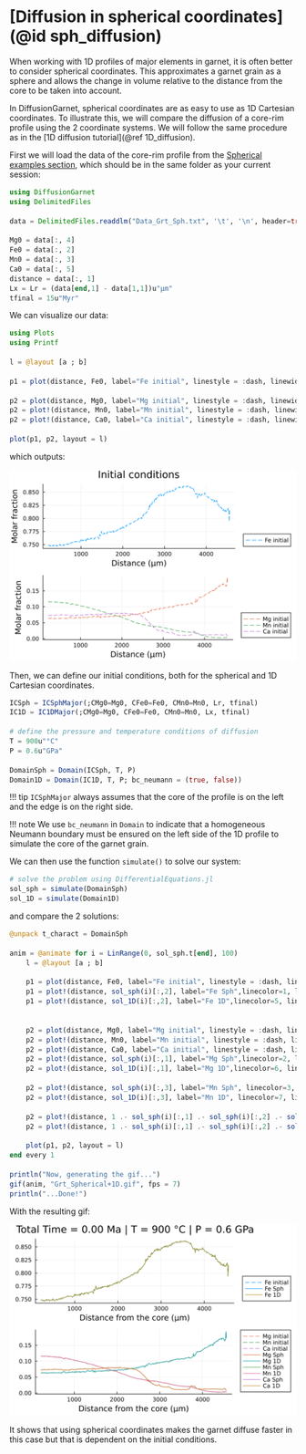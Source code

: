 # [Diffusion in spherical coordinates](@id sph_diffusion)

When working with 1D profiles of major elements in garnet, it is often better to consider spherical coordinates. This approximates a garnet grain as a sphere and allows the change in volume relative to the distance from the core to be taken into account.

In DiffusionGarnet, spherical coordinates are as easy to use as 1D Cartesian coordinates. To illustrate this, we will compare the diffusion of a core-rim profile using the 2 coordinate systems. We will follow the same procedure as in the [1D diffusion tutorial](@ref 1D_diffusion).

First we will load the data of the core-rim profile from the [Spherical examples section](https://github.com/Iddingsite/DiffusionGarnet.jl/tree/main/examples/Spherical), which should be in the same folder as your current session:

```julia
using DiffusionGarnet
using DelimitedFiles

data = DelimitedFiles.readdlm("Data_Grt_Sph.txt", '\t', '\n', header=true)[1]

Mg0 = data[:, 4]
Fe0 = data[:, 2]
Mn0 = data[:, 3]
Ca0 = data[:, 5]
distance = data[:, 1]
Lx = Lr = (data[end,1] - data[1,1])u"µm"
tfinal = 15u"Myr"
```

We can visualize our data:

```julia
using Plots
using Printf

l = @layout [a ; b]

p1 = plot(distance, Fe0, label="Fe initial", linestyle = :dash, linewidth=1, dpi=200, title = "Initial conditions", legend=:outerbottomright, linecolor=1,xlabel = "Distance (µm)", ylabel="Molar fraction")

p2 = plot(distance, Mg0, label="Mg initial", linestyle = :dash, linewidth=1, dpi=200,legend=:outerbottomright,linecolor=2,xlabel = "Distance (µm)")
p2 = plot!(distance, Mn0, label="Mn initial", linestyle = :dash, linewidth=1, linecolor=3)
p2 = plot!(distance, Ca0, label="Ca initial", linestyle = :dash, linewidth=1, linecolor=4, ylabel="Molar fraction")

plot(p1, p2, layout = l)
```

which outputs:

![Initial conditions.](./assets/img/Sph_IC.png)

Then, we can define our initial conditions, both for the spherical and 1D Cartesian coordinates.

```julia
ICSph = ICSphMajor(;CMg0=Mg0, CFe0=Fe0, CMn0=Mn0, Lr, tfinal)
IC1D = IC1DMajor(;CMg0=Mg0, CFe0=Fe0, CMn0=Mn0, Lx, tfinal)

# define the pressure and temperature conditions of diffusion
T = 900u"°C"
P = 0.6u"GPa"

DomainSph = Domain(ICSph, T, P)
Domain1D = Domain(IC1D, T, P; bc_neumann = (true, false))
```

!!! tip
    `ICSphMajor` always assumes that the core of the profile is on the left and the edge is on the right side.

!!! note
    We use `bc_neumann` in `Domain` to indicate that a homogeneous Neumann boundary must be ensured on the left side of the 1D profile to simulate the core of the garnet grain.

We can then use the function `simulate()` to solve our system:

```julia
# solve the problem using DifferentialEquations.jl
sol_sph = simulate(DomainSph)
sol_1D = simulate(Domain1D)
```

and compare the 2 solutions:

```julia
@unpack t_charact = DomainSph

anim = @animate for i = LinRange(0, sol_sph.t[end], 100)
    l = @layout [a ; b]

    p1 = plot(distance, Fe0, label="Fe initial", linestyle = :dash, linewidth=1, dpi=200, title = @sprintf("Total Time = %.2f Myr | T = %.0f °C | P = %.1f GPa", i*t_charact, T[1].val, P[1].val), legend=:outerbottomright, linecolor=1,xlabel = "Distance from the core (µm)")
    p1 = plot!(distance, sol_sph(i)[:,2], label="Fe Sph",linecolor=1, linewidth=1)
    p1 = plot!(distance, sol_1D(i)[:,2], label="Fe 1D",linecolor=5, linewidth=1)


    p2 = plot(distance, Mg0, label="Mg initial", linestyle = :dash, linewidth=1, dpi=200,legend=:outerbottomright,linecolor=2,xlabel = "Distance from the core (µm)")
    p2 = plot!(distance, Mn0, label="Mn initial", linestyle = :dash, linewidth=1, linecolor=3)
    p2 = plot!(distance, Ca0, label="Ca initial", linestyle = :dash, linewidth=1, linecolor=4)
    p2 = plot!(distance, sol_sph(i)[:,1], label="Mg Sph",linecolor=2, linewidth=1)
    p2 = plot!(distance, sol_1D(i)[:,1], label="Mg 1D",linecolor=6, linewidth=1)

    p2 = plot!(distance, sol_sph(i)[:,3], label="Mn Sph", linecolor=3, linewidth=1)
    p2 = plot!(distance, sol_1D(i)[:,3], label="Mn 1D", linecolor=7, linewidth=1)

    p2 = plot!(distance, 1 .- sol_sph(i)[:,1] .- sol_sph(i)[:,2] .- sol_sph(i)[:,3], label="Ca Sph", linecolor=4, linewidth=1)
    p2 = plot!(distance, 1 .- sol_sph(i)[:,1] .- sol_sph(i)[:,2] .- sol_sph(i)[:,3], label="Ca 1D", linecolor=8, linewidth=1)

    plot(p1, p2, layout = l)
end every 1

println("Now, generating the gif...")
gif(anim, "Grt_Spherical+1D.gif", fps = 7)
println("...Done!")
```

With the resulting gif:

![Spherical diffusion profil of a garnet](./assets/img/Grt_Spherical+1D.gif)

It shows that using spherical coordinates makes the garnet diffuse faster in this case but that is dependent on the initial conditions.